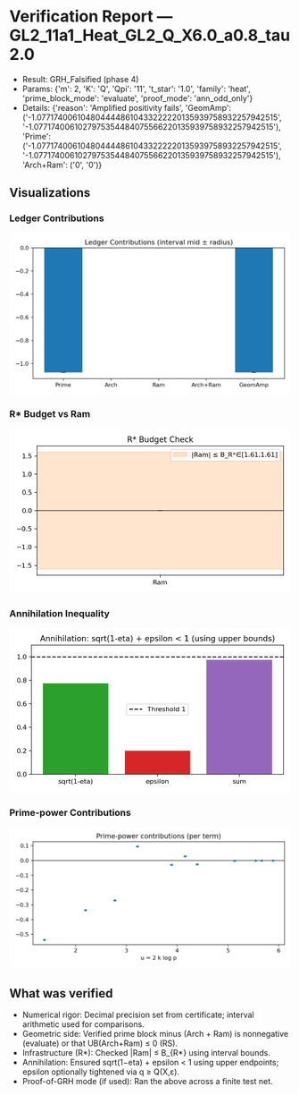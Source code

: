 # Verification Report — GL2_11a1_Heat_GL2_Q_X6.0_a0.8_tau2.0
- Result: GRH_Falsified (phase 4)
- Params: {'m': 2, 'K': 'Q', 'Qpi': '11', 't_star': '1.0', 'family': 'heat', 'prime_block_mode': 'evaluate', 'proof_mode': 'ann_odd_only'}
- Details: {'reason': 'Amplified positivity fails', 'GeomAmp': ('-1.0771740061048044448610433222220135939758932257942515', '-1.0771740061027975354484075566220135939758932257942515'), 'Prime': ('-1.0771740061048044448610433222220135939758932257942515', '-1.0771740061027975354484075566220135939758932257942515'), 'Arch+Ram': ('0', '0')}

## Visualizations
### Ledger Contributions

![Ledger Contributions](images/contributions.png)

### R* Budget vs Ram

![R* Budget vs Ram](images/rstar_vs_ram.png)

### Annihilation Inequality

![Annihilation Inequality](images/annihilation.png)

### Prime-power Contributions

![Prime-power Contributions](images/prime_terms.png)


## What was verified
- Numerical rigor: Decimal precision set from certificate; interval arithmetic used for comparisons.
- Geometric side: Verified prime block minus (Arch + Ram) is nonnegative (evaluate) or that UB(Arch+Ram) ≤ 0 (RS).
- Infrastructure (R*): Checked |Ram| ≤ B_{R*} using interval bounds.
- Annihilation: Ensured sqrt(1−eta) + epsilon < 1 using upper endpoints; epsilon optionally tightened via q ≥ Q(X,ε).
- Proof-of-GRH mode (if used): Ran the above across a finite test net.
